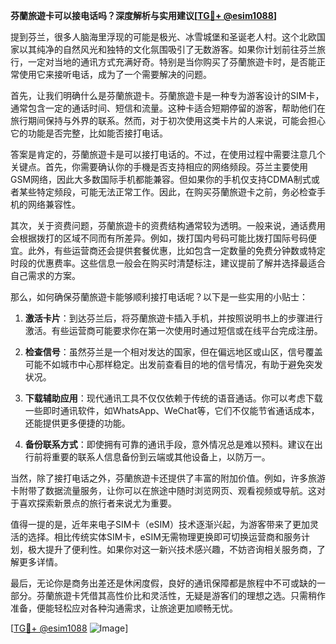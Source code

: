 **芬蘭旅遊卡可以接电话吗？深度解析与实用建议[[TG💪+ @esim1088](https://t.me/s/esim1088)]**

提到芬兰，很多人脑海里浮现的可能是极光、冰雪城堡和圣诞老人村。这个北欧国家以其纯净的自然风光和独特的文化氛围吸引了无数游客。如果你计划前往芬兰旅行，一定对当地的通讯方式充满好奇。特别是当你购买了芬蘭旅遊卡时，是否能正常使用它来接听电话，成为了一个需要解决的问题。

首先，让我们明确什么是芬蘭旅遊卡。芬蘭旅遊卡是一种专为游客设计的SIM卡，通常包含一定的通话时间、短信和流量。这种卡适合短期停留的游客，帮助他们在旅行期间保持与外界的联系。然而，对于初次使用这类卡片的人来说，可能会担心它的功能是否完整，比如能否接打电话。

答案是肯定的，芬蘭旅遊卡是可以接打电话的。不过，在使用过程中需要注意几个关键点。首先，你需要确认你的手機是否支持相应的网络频段。芬兰主要使用GSM网络，因此大多数国际手机都能兼容。但如果你的手机仅支持CDMA制式或者某些特定频段，可能无法正常工作。因此，在购买芬蘭旅遊卡之前，务必检查手机的网络兼容性。

其次，关于资费问题，芬蘭旅遊卡的资费结构通常较为透明。一般来说，通话费用会根据拨打的区域不同而有所差异。例如，拨打国内号码可能比拨打国际号码便宜。此外，有些运营商还会提供套餐优惠，比如包含一定数量的免费分钟数或特定时段的优惠费率。这些信息一般会在购买时清楚标注，建议提前了解并选择最适合自己需求的方案。

那么，如何确保芬蘭旅遊卡能够顺利接打电话呢？以下是一些实用的小贴士：

1. **激活卡片**：到达芬兰后，将芬蘭旅遊卡插入手机，并按照说明书上的步骤进行激活。有些运营商可能要求你在第一次使用时通过短信或在线平台完成注册。

2. **检查信号**：虽然芬兰是一个相对发达的国家，但在偏远地区或山区，信号覆盖可能不如城市中心那样稳定。出发前查看目的地的信号情况，有助于避免突发状况。

3. **下载辅助应用**：现代通讯工具不仅仅依赖于传统的语音通话。你可以考虑下载一些即时通讯软件，如WhatsApp、WeChat等，它们不仅能节省通话成本，还能提供更多便捷的功能。

4. **备份联系方式**：即使拥有可靠的通讯手段，意外情况总是难以预料。建议在出行前将重要的联系人信息备份到云端或其他设备上，以防万一。

当然，除了接打电话之外，芬蘭旅遊卡还提供了丰富的附加价值。例如，许多旅游卡附带了数据流量服务，让你可以在旅途中随时浏览网页、观看视频或导航。这对于喜欢探索新景点的旅行者来说尤为重要。

值得一提的是，近年来电子SIM卡（eSIM）技术逐渐兴起，为游客带来了更加灵活的选择。相比传统实体SIM卡，eSIM无需物理更换即可切换运营商和服务计划，极大提升了便利性。如果你对这一新兴技术感兴趣，不妨咨询相关服务商，了解更多详情。

最后，无论你是商务出差还是休闲度假，良好的通讯保障都是旅程中不可或缺的一部分。芬蘭旅遊卡凭借其高性价比和灵活性，无疑是游客们的理想之选。只需稍作准备，便能轻松应对各种沟通需求，让旅途更加顺畅无忧。

[[TG💪+ @esim1088](https://t.me/s/esim1088) ![Image](https://i.postimg.cc/4NQfJmqS/Snipaste-2025-05-13-00-14-12.png)]